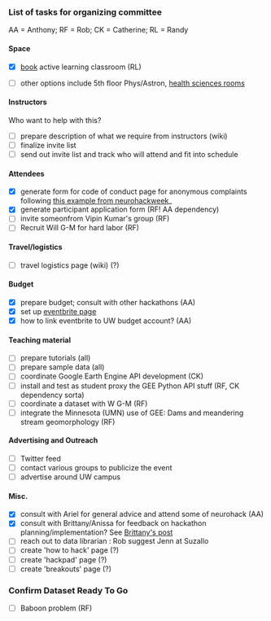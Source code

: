 ### List of tasks for organizing committee

AA = Anthony; RF = Rob; CK = Catherine; RL = Randy

#### Space 

- [X] [book](http://www.lib.washington.edu/ougl/learning-spaces/active-learning-classrooms) active learning classroom (RL)
- [ ] other options include 5th floor Phys/Astron, [health sciences rooms](https://depts.washington.edu/hsasf/instructional-support/hsrr/)
 


#### Instructors 

Who want to help with this?

- [ ] prepare description of what we require from instructors (wiki)
- [ ] finalize invite list
- [ ] send out invite list and track who will attend and fit into schedule

#### Attendees

- [X] generate form for code of conduct page for anonymous complaints following [this example from neurohackweek](https://neurohackweek.wufoo.com/forms/neurohackweek-code-of-conduct-violation/)_
- [X] generate participant application form (RF! AA dependency) 
- [ ] invite someonfrom Vipin Kumar's group (RF)
- [ ] Recruit Will G-M for hard labor (RF)

#### Travel/logistics

- [ ] travel logistics page (wiki) (?)

#### Budget

- [X] prepare budget; consult with other hackathons (AA)
- [x] set up [eventbrite page](https://www.eventbrite.com/e/geohackweek-2016-tickets-26664692814)
- [X] how to link eventbrite to UW budget account? (AA) 

#### Teaching material

- [ ] prepare tutorials (all)
- [ ] prepare sample data (all)
- [ ] coordinate Google Earth Engine API development (CK)
- [ ] install and test as student proxy the GEE Python API stuff (RF, CK dependency sorta)
- [ ] coordinate a dataset with W G-M (RF)
- [ ] integrate the Minnesota (UMN) use of GEE: Dams and meandering stream geomorphology (RF)
 
#### Advertising and Outreach

- [ ] Twitter feed
- [ ] contact various groups to publicize the event
- [ ] advertise around UW campus

#### Misc.

- [x] consult with Ariel for general advice and attend some of neurohack (AA)
- [X] consult with Brittany/Anissa for feedback on hackathon planning/implementation? See [Brittany's post](http://astrohackweek.org/blog/ethnographic-notes.html)
- [ ] reach out to data librarian : Rob suggest Jenn at Suzallo
- [ ] create 'how to hack' page (?)
- [ ] create 'hackpad' page (?)
- [ ] create 'breakouts' page (?)

### Confirm Dataset Ready To Go

- [ ] Baboon problem (RF)
 
